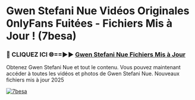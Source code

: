 # Gwen Stefani Nue Vidéos Originales 0nlyFans Fuitées - Fichiers Mis à Jour ! (7besa)

<h3>🔴 CLIQUEZ ICI 🌐==►► <a href="https://tinyurl.com/2pmr4ezf" rel="nofollow">Gwen Stefani Nue Fichiers Mis à Jour</a></h3>

Obtenez Gwen Stefani Nue et tout le contenu. Vous pouvez maintenant accéder à toutes les vidéos et photos de Gwen Stefani Nue. Nouveaux fichiers mis à jour 2025

[![7besa](https://i.imgur.com/6SNvagu.gif)](https://tinyurl.com/2pmr4ezf)
